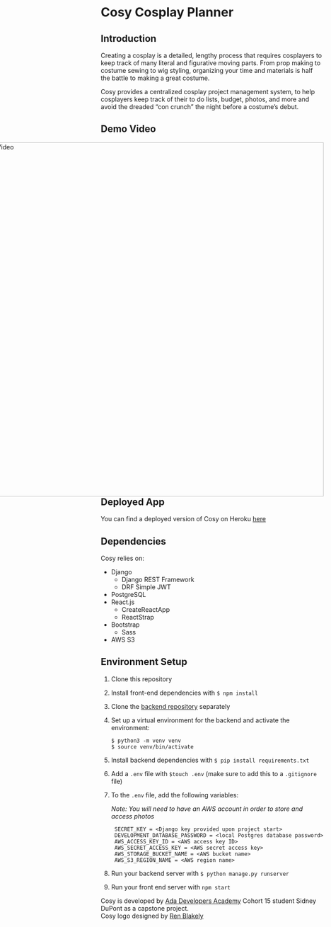 # Cosy Cosplay Planner

## Introduction

Creating a cosplay is a detailed, lengthy process that requires cosplayers to keep track of many literal and figurative moving parts. From prop making to costume sewing to wig styling, organizing your time and materials is half the battle to making a great costume.

Cosy provides a centralized cosplay project management system, to help cosplayers keep track of their to do lists, budget, photos, and more and avoid the dreaded “con crunch” the night before a costume’s debut.

## Demo Video

<a style="float:right" href="https://drive.google.com/file/d/1jQ3G5AN37JsWgGrKIcUL6m9CBoBbylQ1/view?usp=sharing" target="_blank"><img alt="Demo Video" width="800" src="https://lh3.googleusercontent.com/VH7_G1fS4uks8t0DBx-u7XIP_JJNAckKtYS872zgK6hlUX9-BcLcA4rNQ-OO5Er0MJuRoebJ0Fkd0nlqC4RnNjEI-TRqo9Nk-HrKT8LXlOxEsLJXKVu1vY3QKw-Gw-vjnw-dqeiF62nc29u38e1Cruy0jWdKttIxsP9AdqGmrgUAR7mPoCjV57OhsQ7WH8aR78Jos1WPzvQ17Y-7G2peL4FlAi0I8zJznT-bAFiGkCXdAkMNKpx2o-EwAXWJD8vJDUJc7aat55Q5-u0iT5NyIF-E3qw8eZoCMWOkkmS0pmzmuHgaQI0PuPXvI-JY00g7oRltRNUW22GLGoWi-4WqfZe7gvPPAqVQ4VKJ3XgijyS566svc7b9t52sq5LU5AbE0NICthffd3W0TL3mTWLOaZCFKKXqXi2z-NaKTBpwisYm9L-nfBuuTujy50TUQloFriLlm9ooOrLxH3PbX6RO3Tt__up61NFGLFCgaHPvS1bv9cSnG_qnO4L-r482eT0cVS9YWGmguS0v1xyF3OAw0pVo7FlKehV67k5mLautiEr0RkIiB-a5Fm2Mhh1gGjOFNjXmtpVFg_Wxwr2xM32TXTm-d4Z1DphGllUeIIldXI_bYwR-flPJB-1Z3r1ezraulORxPtaeEM6V2cu4aL1irOmV6mcXIMD_W-oT0CpmYyRuHjjgQfDAT3bRcRqyRYcRfmzO0Pdvza6GA-YGuArV8g=w1308-h718-no?authuser=0" />
</a>

## Deployed App

You can find a deployed version of Cosy on Heroku [here](https://cosy-cosplay-planner.herokuapp.com/)

## Dependencies

Cosy relies on:

- Django
  - Django REST Framework
  - DRF Simple JWT
- PostgreSQL
- React.js
  - CreateReactApp
  - ReactStrap
- Bootstrap
  - Sass 
- AWS S3

## Environment Setup

1. Clone this repository

3. Install front-end dependencies with ```$ npm install```
   
3. Clone the [backend repository](https://github.com/majortomboy/back-end-cosy/) separately

5. Set up a virtual environment for the backend and activate the environment:

   ```
   $ python3 -m venv venv
   $ source venv/bin/activate
   ```
   
5. Install backend dependencies with ```$ pip install requirements.txt```
   
6. Add a ```.env``` file with ```$touch .env``` (make sure to add this to a ```.gitignore``` file)
   
7. To the ```.env``` file, add the following variables:

   *Note: You will need to have an AWS account in order to store and access photos*
   
   ```
    SECRET_KEY = <Django key provided upon project start>
    DEVELOPMENT_DATABASE_PASSWORD = <local Postgres database password>
    AWS_ACCESS_KEY_ID = <AWS access key ID>
    AWS_SECRET_ACCESS_KEY = <AWS secret access key>
    AWS_STORAGE_BUCKET_NAME = <AWS bucket name>
    AWS_S3_REGION_NAME = <AWS region name>
   ```
   
8. Run your backend server with ```$ python manage.py runserver```
   
9. Run your front end server with ```npm start```


Cosy is developed by [Ada Developers Academy](https://adadevelopersacademy.org/) Cohort 15 student Sidney DuPont as a capstone project.<br>
Cosy logo designed by [Ren Blakely](https://renblakely.com/)

